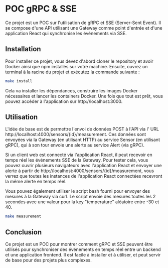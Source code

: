 # POC gRPC & SSE

Ce projet est un POC sur l'utilisation de gRPC et SSE (Server-Sent Event). Il se compose d'une API
utilisant une Gateway comme point d'entrée et d'une application React qui synchronise les événements via SSE.

## Installation

Pour installer ce projet, vous devez d'abord cloner le repository et avoir Docker ainsi que npm installés sur votre
machine. Ensuite, ouvrez un terminal à la racine du projet et exécutez la commande suivante :

```bash
make install
```

Cela va installer les dépendances, construire les images Docker nécessaires et lancer les containers Docker. Une fois
que tout est prêt, vous pouvez accéder à l'application sur http://localhost:3000.

## Utilisation

L'idée de base est de permettre l'envoi de données POST à l'API via l'
URL http://localhost:4000/sensors/{id}/measurement. Ces données sont envoyées via la Gateway (en utilisant HTTP) au
service Sensor (en utilisant gRPC), qui à son tour envoie une alerte au service Alert (via gRPC).

Si un client web est connecté via l'application React, il peut recevoir en temps réel les événements SSE de la Gateway.
Pour tester cela, vous pouvez ouvrir plusieurs navigateurs avec l'application React et envoyer une alerte à partir
de http://localhost:4000/sensors/{id}/measurement, vous verrez que toutes les instances de l'application React
connectées recevront la même alerte en temps réel.

Vous pouvez également utiliser le script bash fourni pour envoyer des mesures à la Gateway via curl. Le script envoie
des mesures toutes les 2 secondes avec une valeur pour la key "temperature" aléatoire entre -30 et 40.

```bash
make measurement
```

## Conclusion

Ce projet est un POC pour montrer comment gRPC et SSE peuvent être utilisés pour synchroniser des événements
en temps réel entre un backend et une application frontend. Il est facile à installer et à utiliser, et peut servir de
base pour des projets plus complexes.